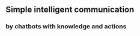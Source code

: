 
## Simple intelligent communication
### by chatbots with **knowledge** and **actions**

<!-- ![logo](/user/themes/convospot/assets/imgs/logo.svg)  -->